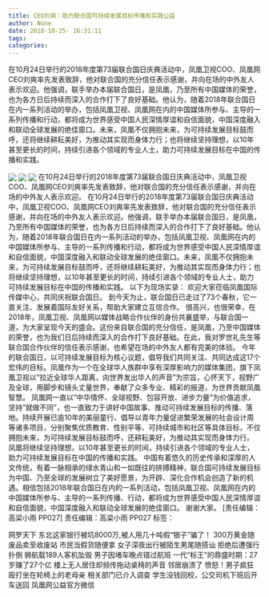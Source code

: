 ```yaml
---
title: CEO刘爽：助力联合国可持续发展目标传播和实践公益
author: None
date: 2018-10-25- 16:31:11
tags: 
categories: 
---
```

在10月24日举行的2018年度第73届联合国日庆典活动中，凤凰卫视COO、凤凰网CEO刘爽率先发表致辞，他对联合国的充分信任表示感谢，并向在场的中外友人表示欢迎。他强调，联手举办本届联合国日，是凤凰，乃至所有中国媒体的荣誉，也为各方日后持续而深入的合作打下了良好基础。他认为，随着2018年联合国日在内一系列活动的举办，包括凤凰卫视、凤凰网在内的中国媒体所参与、主导的一系列传播和行动，都将成为世界感受中国人民深情厚谊和自信面貌，中国深度融入和联动全球发展的绝佳窗口。未来，凤凰不仅拥抱未来，为可持续发展目标鼓而呼，还将继续耕耘美好，为推动其实现而身体力行；也将继续坚持理想，以10年甚至更长的时间，持续引进各个领域的专业人士，助力可持续发展目标在中国的传播和实践。
<!-- more -->
                                
<img align="center" border="0" src="http://p2.ifengimg.com/a/2018_43/080ccc75e84a614_size194_w700_h467.jpg" />
                                            
<img align="center" border="0" src="http://p2.ifengimg.com/a/2016/0810/204c433878d5cf9size1_w16_h16.png" />
                            
<img align="center" border="0" src="//d.ifengimg.com/w80_h80_nocache/p2.ifengimg.com/a/2017/0713/729b9117cba803bsize40_w430_h430.jpg" />
在10月24日举行的2018年度第73届联合国日庆典活动中，凤凰卫视COO、凤凰网CEO刘爽率先发表致辞，他对联合国的充分信任表示感谢，并向在场的中外友人表示欢迎。
在10月24日举行的2018年度第73届联合国日庆典活动中，凤凰卫视COO、凤凰网CEO刘爽率先发表致辞，他对联合国的充分信任表示感谢，并向在场的中外友人表示欢迎。他强调，联手举办本届联合国日，是凤凰，乃至所有中国媒体的荣誉，也为各方日后持续而深入的合作打下了良好基础。他认为，随着2018年联合国日在内一系列活动的举办，包括凤凰卫视、凤凰网在内的中国媒体所参与、主导的一系列传播和行动，都将成为世界感受中国人民深情厚谊和自信面貌，中国深度融入和联动全球发展的绝佳窗口。未来，凤凰不仅拥抱未来，为可持续发展目标鼓而呼，还将继续耕耘美好，为推动其实现而身体力行；也将继续坚持理想，以10年甚至更长的时间，持续引进各个领域的专业人士，助力可持续发展目标在中国的传播和实践。
以下为现场实录：
欢迎大家莅临凤凰国际传媒中心，共同庆祝联合国日。
到今天为止，联合国日已走过了73个春秋，它一直关注、发展着国际友好关系，帮助大家建立互信合作。
很高兴，也很荣幸，在2018年，凤凰卫视、凤凰网以媒体战略合作伙伴的身份共襄盛举，与联合国一道，为大家呈现今天的盛会。这份来自联合国的充分信任，是凤凰，乃至中国媒体的荣誉，也为我们日后持续而深入的合作打下良好基础。在此，我对罗世礼先生等联合国合作伙伴的信任表示感谢，也希望在场的中外友人都有完美的体验。
今年的联合国日，以可持续发展目标为核心议题，倡导我们共同关注、共同达成这17个宏伟的目标。凤凰作为一个在全球华人族群中享有深厚影响力的媒体集团，旗下凤凰卫视以“拉近全球华人距离，向世界发出华人的声音”为宗旨，心怀天下，视野广及全球，用脚步和镜头丈量世界，奉献了众多专业、精彩的报道，为世界贡献凤凰智慧。
凤凰网一直以“中华情怀、全球视野、包容开放、进步力量”为价值追求，坚持“就做不同”，也一直致力于讲好中国故事、推动可持续发展目标的传播、落地。持续开展已逾10年的美丽童行、倡导以青年力量促进繁荣发展的社会设计周等诸多项目，分别聚焦优质教育、性别平等、可持续城市和社区等具体目标，不仅拥抱未来，为可持续发展目标鼓而呼，还耕耘美好，为推动其实现而身体力行。
凤凰将继续坚持理想，以10年甚至更长的时间，持续引进各个领域的专业人士，助力可持续发展目标在中国的传播和实践。
中国有着悠久的历史传承和深厚的人文传统，有着一脉相承的绿水青山和一如既往的拼搏精神，联合国可持续发展目标为中国、乃至全球的发展树立了美好愿景，为开辟、深化合作机会创造了新的机遇。相信包括2018年联合国日在内的一系列活动，包括凤凰卫视、凤凰网在内的中国媒体所参与、主导的一系列传播、行动，都将成为世界感受中国人民深情厚谊和自信面貌，中国深度融入和联动全球发展的绝佳窗口。
谢谢大家。
                                [责任编辑：高梁小雨                                    PP027]                            
                                责任编辑：高梁小雨                                    PP027                            
                                标签：                                    
                                                                    
网罗天下
东北这家银行被坑8000万,被人用几十吨假“银子”骗了！
300万黄金随废品卖至收废站 市民当假货随便拿
女子深夜出行被陌生男尾随搭讪 拒绝后遭强行扑倒
狮航载189人客机坠毁 男子因堵车晚点错过航班
一代“标王”的鼎盛时期：27岁赚了27个亿
楼上无人居住却频传拖动桌椅的声音 邻居崩溃了
愤怒！男子疯狂殴打坐在轮椅上的老母亲 相关部门已介入调查
学生没钱回校，公交司机下班后开车送回
凤凰网公益官方微信
                                        
                                    
